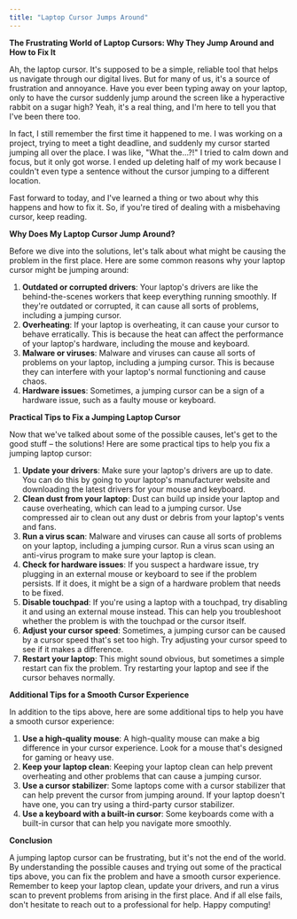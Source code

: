 ```yaml
---
title: "Laptop Cursor Jumps Around"
---
```


**The Frustrating World of Laptop Cursors: Why They Jump Around and How to Fix It**

Ah, the laptop cursor. It's supposed to be a simple, reliable tool that helps us navigate through our digital lives. But for many of us, it's a source of frustration and annoyance. Have you ever been typing away on your laptop, only to have the cursor suddenly jump around the screen like a hyperactive rabbit on a sugar high? Yeah, it's a real thing, and I'm here to tell you that I've been there too.

In fact, I still remember the first time it happened to me. I was working on a project, trying to meet a tight deadline, and suddenly my cursor started jumping all over the place. I was like, "What the...?!" I tried to calm down and focus, but it only got worse. I ended up deleting half of my work because I couldn't even type a sentence without the cursor jumping to a different location.

Fast forward to today, and I've learned a thing or two about why this happens and how to fix it. So, if you're tired of dealing with a misbehaving cursor, keep reading.

**Why Does My Laptop Cursor Jump Around?**

Before we dive into the solutions, let's talk about what might be causing the problem in the first place. Here are some common reasons why your laptop cursor might be jumping around:

1. **Outdated or corrupted drivers**: Your laptop's drivers are like the behind-the-scenes workers that keep everything running smoothly. If they're outdated or corrupted, it can cause all sorts of problems, including a jumping cursor.
2. **Overheating**: If your laptop is overheating, it can cause your cursor to behave erratically. This is because the heat can affect the performance of your laptop's hardware, including the mouse and keyboard.
3. **Malware or viruses**: Malware and viruses can cause all sorts of problems on your laptop, including a jumping cursor. This is because they can interfere with your laptop's normal functioning and cause chaos.
4. **Hardware issues**: Sometimes, a jumping cursor can be a sign of a hardware issue, such as a faulty mouse or keyboard.

**Practical Tips to Fix a Jumping Laptop Cursor**

Now that we've talked about some of the possible causes, let's get to the good stuff – the solutions! Here are some practical tips to help you fix a jumping laptop cursor:

1. **Update your drivers**: Make sure your laptop's drivers are up to date. You can do this by going to your laptop's manufacturer website and downloading the latest drivers for your mouse and keyboard.
2. **Clean dust from your laptop**: Dust can build up inside your laptop and cause overheating, which can lead to a jumping cursor. Use compressed air to clean out any dust or debris from your laptop's vents and fans.
3. **Run a virus scan**: Malware and viruses can cause all sorts of problems on your laptop, including a jumping cursor. Run a virus scan using an anti-virus program to make sure your laptop is clean.
4. **Check for hardware issues**: If you suspect a hardware issue, try plugging in an external mouse or keyboard to see if the problem persists. If it does, it might be a sign of a hardware problem that needs to be fixed.
5. **Disable touchpad**: If you're using a laptop with a touchpad, try disabling it and using an external mouse instead. This can help you troubleshoot whether the problem is with the touchpad or the cursor itself.
6. **Adjust your cursor speed**: Sometimes, a jumping cursor can be caused by a cursor speed that's set too high. Try adjusting your cursor speed to see if it makes a difference.
7. **Restart your laptop**: This might sound obvious, but sometimes a simple restart can fix the problem. Try restarting your laptop and see if the cursor behaves normally.

**Additional Tips for a Smooth Cursor Experience**

In addition to the tips above, here are some additional tips to help you have a smooth cursor experience:

1. **Use a high-quality mouse**: A high-quality mouse can make a big difference in your cursor experience. Look for a mouse that's designed for gaming or heavy use.
2. **Keep your laptop clean**: Keeping your laptop clean can help prevent overheating and other problems that can cause a jumping cursor.
3. **Use a cursor stabilizer**: Some laptops come with a cursor stabilizer that can help prevent the cursor from jumping around. If your laptop doesn't have one, you can try using a third-party cursor stabilizer.
4. **Use a keyboard with a built-in cursor**: Some keyboards come with a built-in cursor that can help you navigate more smoothly.

**Conclusion**

A jumping laptop cursor can be frustrating, but it's not the end of the world. By understanding the possible causes and trying out some of the practical tips above, you can fix the problem and have a smooth cursor experience. Remember to keep your laptop clean, update your drivers, and run a virus scan to prevent problems from arising in the first place. And if all else fails, don't hesitate to reach out to a professional for help. Happy computing!